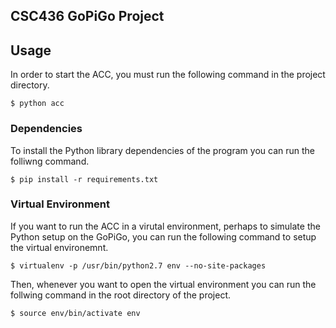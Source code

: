 ## CSC436 GoPiGo Project

## Usage
In order to start the ACC, you must run the following command in the project directory.

```
$ python acc
```

### Dependencies
To install the Python library dependencies of the program you can run the folliwng command.

```
$ pip install -r requirements.txt
```

### Virtual Environment
If you want to run the ACC in a virutal environment, perhaps to simulate the Python setup on the GoPiGo, you can run the following command to setup the virtual environemnt.

```
$ virtualenv -p /usr/bin/python2.7 env --no-site-packages
```

Then, whenever you want to open the virtual environment you can run the follwing command in the root directory of the project.

```
$ source env/bin/activate env
```

